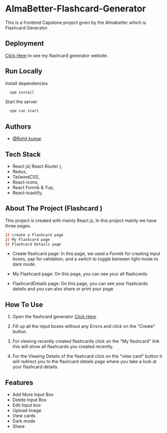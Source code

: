 # AlmaBetter-Flashcard-Generator

This is a frontend Capstone project given by the Almabetter which is Flashcard Generator.

## Deployment

[Click Here](https://flashcard-generator-alma.vercel.app/
) to see my flashcard generator website.

## Run Locally

Install dependencies

```bash
  npm install
```

Start the server

```bash
  npm run start
```

## Authors

- [@Rohit kumar](https://github.com/rohitqwert)



## Tech Stack
- React js( React Router ),
- Redux,
- TailwindCSS,
- React-icons,
- React Formik & Yup,
- React-toastify,


## About The Project (Flashcard )
This project is created with mainly React js, In this project mainly we have three pages.
```bash
1) create a Flashcard page 
2) My Flashcard page 
3) Flashcard Details page
```
- Create flashcard page: In this page, we used a Formik for creating input boxes, yap for validation, and a switch to toggle between light mode to dark mode.

- My Flashcard page: On this page, you can see your all flashcards 

- FlashcardDetails page: On this page, you can see your flashcards details and you can also share or print your page 

## How To Use

1) Open the flashcard generator [Click Here](https://flashcard-generator-alma.vercel.app/
).

2) Fill up all the input boxes without any Errors and click on the "Create" button.

3) For viewing recently created flashcards click on the "My flashcard" link this will show all flashcards you created recently.

4) For the Viewing Details of the flashcard click on the "view card" button it will redirect you to the flashcard details page where you take a look at your flashcard details.

## Features

- Add More Input Box
- Delete Input Box
- Edit Input box
- Upload Image
- View cards
- Dark mode
- Share

